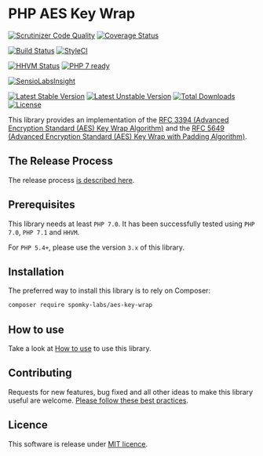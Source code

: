 PHP AES Key Wrap
================

[![Scrutinizer Code Quality](https://scrutinizer-ci.com/g/Spomky-Labs/aes-key-wrap/badges/quality-score.png?b=master)](https://scrutinizer-ci.com/g/Spomky-Labs/aes-key-wrap/?branch=master)
[![Coverage Status](https://coveralls.io/repos/Spomky-Labs/aes-key-wrap/badge.svg?branch=master&service=github)](https://coveralls.io/github/Spomky-Labs/aes-key-wrap?branch=master)

[![Build Status](https://travis-ci.org/Spomky-Labs/aes-key-wrap.svg?branch=master)](https://travis-ci.org/Spomky-Labs/aes-key-wrap)
[![StyleCI](https://styleci.io/repos/28706263/shield)](https://styleci.io/repos/28706263)

[![HHVM Status](http://hhvm.h4cc.de/badge/spomky-labs/aes-key-wrap.png)](http://hhvm.h4cc.de/package/spomky-labs/aes-key-wrap)
[![PHP 7 ready](http://php7ready.timesplinter.ch/Spomky-Labs/aes-key-wrap/badge.svg)](https://travis-ci.org/Spomky-Labs/aes-key-wrap)

[![SensioLabsInsight](https://insight.sensiolabs.com/projects/e61c91cf-1860-4416-946b-4c7b74ea01a5/big.png)](https://insight.sensiolabs.com/projects/e61c91cf-1860-4416-946b-4c7b74ea01a5)

[![Latest Stable Version](https://poser.pugx.org/spomky-labs/aes-key-wrap/v/stable.png)](https://packagist.org/packages/spomky-labs/aes-key-wrap)
[![Latest Unstable Version](https://poser.pugx.org/spomky-labs/aes-key-wrap/v/unstable.png)](https://packagist.org/packages/spomky-labs/aes-key-wrap)
[![Total Downloads](https://poser.pugx.org/spomky-labs/aes-key-wrap/downloads.png)](https://packagist.org/packages/spomky-labs/aes-key-wrap)
[![License](https://poser.pugx.org/spomky-labs/aes-key-wrap/license.png)](https://packagist.org/packages/spomky-labs/aes-key-wrap)


This library provides an implementation of the [RFC 3394 (Advanced Encryption Standard (AES) Key Wrap Algorithm)](https://tools.ietf.org/html/rfc3394) and the [RFC 5649 (Advanced Encryption Standard (AES) Key Wrap with Padding Algorithm)](https://tools.ietf.org/html/rfc5649).

## The Release Process

The release process [is described here](doc/Release.md).

## Prerequisites

This library needs at least `PHP 7.0`.
It has been successfully tested using `PHP 7.0`, `PHP 7.1` and `HHVM`.

For `PHP 5.4+`, please use the version `3.x` of this library.

## Installation

The preferred way to install this library is to rely on Composer:

```sh
composer require spomky-labs/aes-key-wrap
```

## How to use

Take a look at [How to use](doc/Use.md) to use this library.

## Contributing

Requests for new features, bug fixed and all other ideas to make this library useful are welcome. [Please follow these best practices](doc/Contributing.md).

## Licence

This software is release under [MIT licence](LICENSE).
